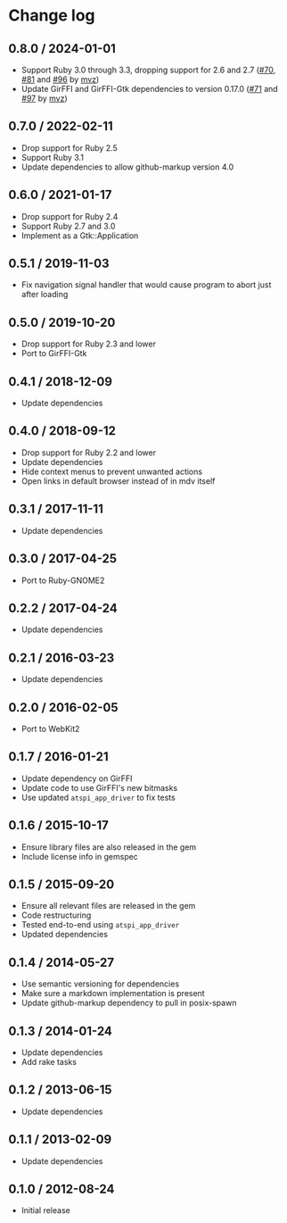 # Change log

## 0.8.0 / 2024-01-01

* Support Ruby 3.0 through 3.3, dropping support for 2.6 and 2.7
  ([#70], [#81] and [#96] by [mvz])
* Update GirFFI and GirFFI-Gtk dependencies to version 0.17.0
  ([#71] and [#97] by [mvz])

[mvz]: https://github.com/mvz

[#70]: https://github.com/mvz/mdv/pull/70
[#71]: https://github.com/mvz/mdv/pull/71
[#81]: https://github.com/mvz/mdv/pull/81
[#96]: https://github.com/mvz/mdv/pull/96
[#97]: https://github.com/mvz/mdv/pull/97

## 0.7.0 / 2022-02-11

* Drop support for Ruby 2.5
* Support Ruby 3.1
* Update dependencies to allow github-markup version 4.0

## 0.6.0 / 2021-01-17

* Drop support for Ruby 2.4
* Support Ruby 2.7 and 3.0
* Implement as a Gtk::Application

## 0.5.1 / 2019-11-03

* Fix navigation signal handler that would cause program to abort just after
  loading

## 0.5.0 / 2019-10-20

* Drop support for Ruby 2.3 and lower
* Port to GirFFI-Gtk

## 0.4.1 / 2018-12-09

* Update dependencies

## 0.4.0 / 2018-09-12

* Drop support for Ruby 2.2 and lower
* Update dependencies
* Hide context menus to prevent unwanted actions
* Open links in default browser instead of in mdv itself

## 0.3.1 / 2017-11-11

* Update dependencies

## 0.3.0 / 2017-04-25

* Port to Ruby-GNOME2

## 0.2.2 / 2017-04-24

* Update dependencies

## 0.2.1 / 2016-03-23

* Update dependencies

## 0.2.0 / 2016-02-05

* Port to WebKit2

## 0.1.7 / 2016-01-21

* Update dependency on GirFFI
* Update code to use GirFFI's new bitmasks
* Use updated `atspi_app_driver` to fix tests

## 0.1.6 / 2015-10-17

* Ensure library files are also released in the gem
* Include license info in gemspec

## 0.1.5 / 2015-09-20

* Ensure all relevant files are released in the gem
* Code restructuring
* Tested end-to-end using `atspi_app_driver`
* Updated dependencies

## 0.1.4 / 2014-05-27

* Use semantic versioning for dependencies
* Make sure a markdown implementation is present
* Update github-markup dependency to pull in posix-spawn

## 0.1.3 / 2014-01-24

* Update dependencies
* Add rake tasks

## 0.1.2 / 2013-06-15

* Update dependencies

## 0.1.1 / 2013-02-09

* Update dependencies

## 0.1.0 / 2012-08-24

* Initial release
